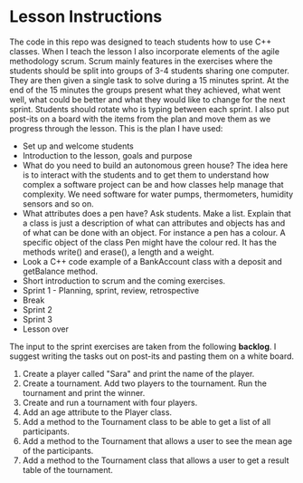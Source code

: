# Lesson Instructions

The code in this repo was designed to teach students how to use C++ classes.
When I teach the lesson I also incorporate elements of the agile methodology
scrum. Scrum mainly features in the exercises where the students should be split into
groups of 3-4 students sharing one computer. They are then given a single task
to solve during a 15 minutes sprint. At the end of the 15 minutes the groups
present what they achieved, what went well, what could be better and what they
would like to change for the next sprint. Students should rotate who is typing
between each sprint. I also put post-its on a board with the items from the plan
and move them as we progress through the lesson. This is the plan I have used:
* Set up and welcome students
* Introduction to the lesson, goals and purpose
* What do you need to build an autonomous green house? The idea here is to interact with the students and to get them to understand how complex a software project can be and how classes help manage that complexity. We need software for water pumps, thermometers, humidity sensors and so on.
* What attributes does a pen have? Ask students. Make a list. Explain that a class is just a description of what can attributes and objects has and of what can be done with an object. For instance a pen has a colour. A specific object of the class Pen might have the colour red. It has the methods write() and erase(), a length and a weight.
* Look a C++ code example of a BankAccount class with a deposit and getBalance method.
* Short introduction to scrum and the coming exercises.
* Sprint 1 - Planning, sprint, review, retrospective
* Break
* Sprint 2
* Sprint 3
* Lesson over

The input to the sprint exercises are taken from the following **backlog**. I suggest writing the tasks out on post-its and pasting them on a white board.

1. Create a player called "Sara" and print the name of the player.
2. Create a tournament. Add two players to the tournament. Run the tournament and print the winner.
3. Create and run a tournament with four players.
4. Add an age attribute to the Player class.
5. Add a method to the Tournament class to be able to get a list of all participants.
6. Add a method to the Tournament that allows a user to see the mean age of the participants.
7. Add a method to the Tournament class that allows a user to get a result table of the tournament.